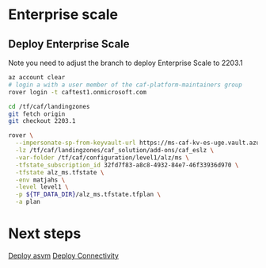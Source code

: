 # Enterprise scale

## Deploy Enterprise Scale

Note you need to adjust the branch to deploy Enterprise Scale to 2203.1

```bash
az account clear
# login a with a user member of the caf-platform-maintainers group
rover login -t caftest1.onmicrosoft.com

cd /tf/caf/landingzones
git fetch origin
git checkout 2203.1

rover \
  --impersonate-sp-from-keyvault-url https://ms-caf-kv-es-uge.vault.azure.net/ \
  -lz /tf/caf/landingzones/caf_solution/add-ons/caf_eslz \
  -var-folder /tf/caf/configuration/level1/alz/ms \
  -tfstate_subscription_id 32fd7f83-a8c8-4932-84e7-46f33936d970 \
  -tfstate alz_ms.tfstate \
  -env matjahs \
  -level level1 \
  -p ${TF_DATA_DIR}/alz_ms.tfstate.tfplan \
  -a plan

```

# Next steps

[Deploy asvm](../../level2/asvm/readme.md)
[Deploy Connectivity](../../level2/connectivity/virtual_wans/readme.md)

